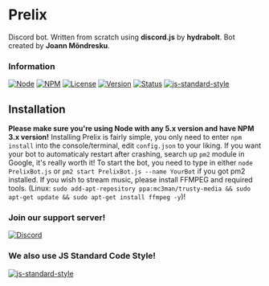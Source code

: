 # Prelix
Discord bot. Written from scratch using **discord.js** by **hydrabolt**. Bot created by **Joann Mõndresku**.
### Information
[![Node](https://img.shields.io/badge/Node-5.x.x-green.svg)](http://nodejs.org)
[![NPM](https://img.shields.io/badge/NPM-3.x.x-blue.svg)](http://nodejs.org)
[![License](https://img.shields.io/badge/License-GPL--3.0-blue.svg)]()
[![Version](https://img.shields.io/badge/Version-1.0.0_beta.1-yellow.svg)]()
[![Status](https://img.shields.io/badge/Status-Indev-yellow.svg)]()
[![js-standard-style](https://img.shields.io/badge/code%20style-standard-brightgreen.svg)](http://standardjs.com/)
## Installation
**Please make sure you're using Node with any 5.x version and have NPM 3.x version!**
Installing Prelix is fairly simple, you only need to enter `npm install` into the console/terminal, edit `config.json` to your liking.
If you want your bot to automaticaly restart after crashing, search up `pm2` module in Google, it's really worth it!
To start the bot, you need to type in either `node PrelixBot.js` or `pm2 start PrelixBot.js --name YourBot` if you got pm2 installed.
If you wish to stream music, please install FFMPEG and required tools. (Linux: `sudo add-apt-repository ppa:mc3man/trusty-media && sudo apt-get update && sudo apt-get install ffmpeg -y`)!

### Join our support server!
[![Discord](https://discordapp.com/api/servers/148473446236422144/widget.png?style=banner3)](https://discord.gg/0pPzG7d0M2hZsa7m)

### We also use JS Standard Code Style!
[![js-standard-style](https://cdn.rawgit.com/feross/standard/master/badge.svg)](https://github.com/feross/standard)
